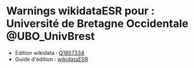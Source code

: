 Warnings wikidataESR pour : Université de Bretagne Occidentale @UBO_UnivBrest
================

- Edition wikidata : [Q1857334](https://www.wikidata.org/wiki/Q1857334)
- Guide d'édition : [wikidataESR](https://github.com/cpesr/wikidataESR/)

